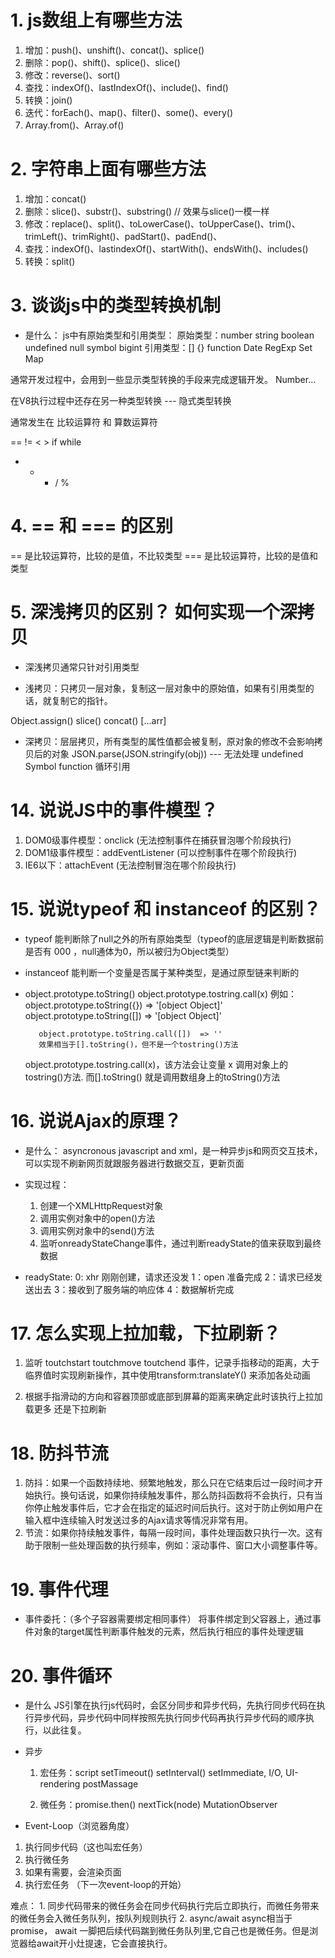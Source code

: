 # 1. js数组上有哪些方法

1. 增加：push()、unshift()、concat()、splice()
2. 删除：pop()、shift()、splice()、slice()
3. 修改：reverse()、sort()
4. 查找：indexOf()、lastIndexOf()、include()、find()
5. 转换：join()
6. 迭代：forEach()、map()、filter()、some()、every()
7. Array.from()、Array.of()

# 2. 字符串上面有哪些方法
1. 增加：concat()
2. 删除：slice()、substr()、substring() // 效果与slice()一模一样
3. 修改：replace()、split()、toLowerCase()、toUpperCase()、trim()、trimLeft()、trimRight()、padStart()、padEnd()、
4. 查找：indexOf()、lastindexOf()、startWith()、endsWith()、includes()
5. 转换：split()

# 3. 谈谈js中的类型转换机制
- 是什么：
js中有原始类型和引用类型：
原始类型：number string boolean undefined null symbol bigint
引用类型：[] {} function Date RegExp Set Map 

通常开发过程中，会用到一些显示类型转换的手段来完成逻辑开发。
Number...

在V8执行过程中还存在另一种类型转换 --- 隐式类型转换

通常发生在 比较运算符 和 算数运算符

==  !=  <  > if while 
+ - * / %

# 4. == 和 === 的区别
== 是比较运算符，比较的是值，不比较类型
=== 是比较运算符，比较的是值和类型

# 5. 深浅拷贝的区别？ 如何实现一个深拷贝
- 深浅拷贝通常只针对引用类型

- 浅拷贝：只拷贝一层对象，复制这一层对象中的原始值，如果有引用类型的话，就复制它的指针。

 Object.assign()  slice()    concat()  [...arr]

- 深拷贝：层层拷贝，所有类型的属性值都会被复制，原对象的修改不会影响拷贝后的对象
 JSON.parse(JSON.stringify(obj)) --- 无法处理 undefined Symbol function 循环引用


# 14. 说说JS中的事件模型？
1. DOM0级事件模型：onclick (无法控制事件在捕获冒泡哪个阶段执行)
2. DOM1级事件模型：addEventListener (可以控制事件在哪个阶段执行)
3. IE6以下：attachEvent (无法控制冒泡在哪个阶段执行)

# 15.  说说typeof 和 instanceof 的区别？
- typeof 
    能判断除了null之外的所有原始类型（typeof的底层逻辑是判断数据前是否有 000 ，null通体为0，所以被归为Object类型）

- instanceof
    能判断一个变量是否属于某种类型，是通过原型链来判断的

- object.prototype.toString()   object.prototype.tostring.call(x)
    例如：object.prototype.toString({})  => '[object Object]'
         object.prototype.toString([])  => '[object Object]'

         object.prototype.toString.call([])  => ''
         效果相当于[].toString()，但不是一个tostring()方法

    object.prototype.tostring.call(x)，该方法会让变量 x 调用对象上的tostring()方法.
    而[].toString()  就是调用数组身上的toString()方法
    
# 16. 说说Ajax的原理？
- 是什么：
    asyncronous javascript and xml，是一种异步js和网页交互技术，可以实现不刷新网页就跟服务器进行数据交互，更新页面

- 实现过程：
    1. 创建一个XMLHttpRequest对象
    2. 调用实例对象中的open()方法
    3. 调用实例对象中的send()方法
    4. 监听onreadyStateChange事件，通过判断readyState的值来获取到最终数据

- readyState:
0: xhr 刚刚创建，请求还没发
1：open 准备完成
2：请求已经发送出去
3：接收到了服务端的响应体
4：数据解析完成

# 17. 怎么实现上拉加载，下拉刷新？
1. 监听 toutchstart   toutchmove   toutchend  事件，记录手指移动的距离，大于临界值时实现刷新操作，其中使用transform:translateY() 来添加各处动画

2. 根据手指滑动的方向和容器顶部或底部到屏幕的距离来确定此时该执行上拉加载更多 还是下拉刷新

# 18. 防抖节流
1. 防抖：如果一个函数持续地、频繁地触发，那么只在它结束后过一段时间才开始执行。换句话说，如果你持续触发事件，那么防抖函数将不会执行，只有当你停止触发事件后，它才会在指定的延迟时间后执行。这对于防止例如用户在输入框中连续输入时发送过多的Ajax请求等情况非常有用。
2. 节流：如果你持续触发事件，每隔一段时间，事件处理函数只执行一次。这有助于限制一些处理函数的执行频率，例如：滚动事件、窗口大小调整事件等。

# 19. 事件代理
- 事件委托：（多个子容器需要绑定相同事件）  将事件绑定到父容器上，通过事件对象的target属性判断事件触发的元素，然后执行相应的事件处理逻辑

# 20. 事件循环
- 是什么
  JS引擎在执行js代码时，会区分同步和异步代码，先执行同步代码在执行异步代码，异步代码中同样按照先执行同步代码再执行异步代码的顺序执行，以此往复。

- 异步
  1. 宏任务：script setTimeout()  setInterval()  setImmediate, I/O, UI-rendering  postMassage  

  2. 微任务：promise.then() nextTick(node)  MutationObserver

- Event-Loop（浏览器角度）
1. 执行同步代码（这也叫宏任务）
2. 执行微任务
3. 如果有需要，会渲染页面
4. 执行宏任务  （下一次event-loop的开始）

难点：
    1. 同步代码带来的微任务会在同步代码执行完后立即执行，而微任务带来的微任务会入微任务队列，按队列规则执行
    2. async/await async相当于promise， await 一脚把后续代码踹到微任务队列里,它自己也是微任务。但是浏览器给await开小灶提速，它会直接执行。

